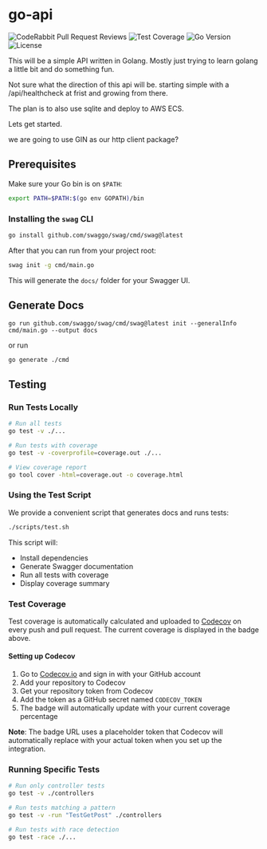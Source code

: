 # go‑api

![CodeRabbit Pull Request Reviews](https://img.shields.io/coderabbit/prs/github/dat1010/go-api?utm_source=oss&utm_medium=github&utm_campaign=dat1010%2Fgo-api&labelColor=171717&color=FF570A&link=https%3A%2F%2Fcoderabbit.ai&label=CodeRabbit+Reviews)
![Test Coverage](https://img.shields.io/codecov/c/github/dat1010/go-api)
![Go Version](https://img.shields.io/github/go-mod/go-version/dat1010/go-api)
![License](https://img.shields.io/github/license/dat1010/go-api)

This will be a simple API written in Golang. Mostly just trying to learn golang a little bit and do something fun.

Not sure what the direction of this api will be. starting simple with a /api/healthcheck at frist and growing from there.

The plan is to also use sqlite and deploy to AWS ECS.


Lets get started.

we are going to use GIN as our http client package?

## Prerequisites

Make sure your Go bin is on `$PATH`:

```bash
export PATH=$PATH:$(go env GOPATH)/bin
```

### Installing the `swag` CLI

```bash
go install github.com/swaggo/swag/cmd/swag@latest
```

After that you can run from your project root:

```bash
swag init -g cmd/main.go
```

This will generate the `docs/` folder for your Swagger UI.

## Generate Docs

```
go run github.com/swaggo/swag/cmd/swag@latest init --generalInfo cmd/main.go --output docs
```

or run 

```
go generate ./cmd
```

## Testing

### Run Tests Locally

```bash
# Run all tests
go test -v ./...

# Run tests with coverage
go test -v -coverprofile=coverage.out ./...

# View coverage report
go tool cover -html=coverage.out -o coverage.html
```

### Using the Test Script

We provide a convenient script that generates docs and runs tests:

```bash
./scripts/test.sh
```

This script will:
- Install dependencies
- Generate Swagger documentation
- Run all tests with coverage
- Display coverage summary

### Test Coverage

Test coverage is automatically calculated and uploaded to [Codecov](https://codecov.io) on every push and pull request. The current coverage is displayed in the badge above.

#### Setting up Codecov

1. Go to [Codecov.io](https://codecov.io) and sign in with your GitHub account
2. Add your repository to Codecov
3. Get your repository token from Codecov
4. Add the token as a GitHub secret named `CODECOV_TOKEN`
5. The badge will automatically update with your current coverage percentage

**Note**: The badge URL uses a placeholder token that Codecov will automatically replace with your actual token when you set up the integration.

### Running Specific Tests

```bash
# Run only controller tests
go test -v ./controllers

# Run tests matching a pattern
go test -v -run "TestGetPost" ./controllers

# Run tests with race detection
go test -race ./...
```
